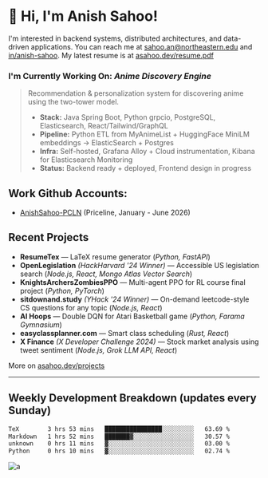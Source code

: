 # 👋 Hi, I'm Anish Sahoo! 

I'm interested in backend systems, distributed architectures, and data-driven applications.
You can reach me at [sahoo.an@northeastern.edu](mailto:sahoo.an@northeastern.edu) and [in/anish-sahoo](https://linkedin.com/in/anish-sahoo). My latest resume is at [asahoo.dev/resume.pdf](asahoo.dev/resume.pdf) 


### I'm Currently Working On: *Anime Discovery Engine*
> Recommendation & personalization system for discovering anime using the two-tower model.
> - **Stack:** Java Spring Boot, Python grpcio, PostgreSQL, Elasticsearch, React/Tailwind/GraphQL
> - **Pipeline:** Python ETL from MyAnimeList + HuggingFace MiniLM embeddings → ElasticSearch + Postgres
> - **Infra:** Self-hosted, Grafana Alloy + Cloud instrumentation, Kibana for Elasticsearch Monitoring
> - **Status:** Backend ready + deployed, Frontend design in progress

## Work Github Accounts:
- [AnishSahoo-PCLN](https://github.com/AnishSahoo-PCLN) (Priceline, January - June 2026)  

## Recent Projects  
- **ResumeTex** — LaTeX resume generator (_Python, FastAPI_)  
- **OpenLegislation** _(HackHarvard '24 Winner)_ — Accessible US legislation search (_Node.js, React, Mongo Atlas Vector Search_)
- **KnightsArchersZombiesPPO** — Multi-agent PPO for RL course final project (_Python, PyTorch_)  
- **sitdownand.study** _(YHack '24 Winner)_ — On-demand leetcode-style CS questions for any topic (_Node.js, React_)  
- **AI Hoops** — Double DQN for Atari Basketball game (_Python, Farama Gymnasium_)  
- **easyclassplanner.com** — Smart class scheduling (_Rust, React_)  
- **X Finance** _(X Developer Challenge 2024)_ — Stock market analysis using tweet sentiment (_Node.js, Grok LLM API, React_)  

More on [asahoo.dev/projects](https://asahoo.dev/projects)  

---
<!---
anish-sahoo/anish-sahoo is a ✨ special ✨ repository because its `README.md` (this file) appears on your GitHub profile.
You can click the Preview link to take a look at your changes.
--->

<!---
![most used languages](https://github-readme-stats-anish-sahoo.vercel.app/api/top-langs/?username=anish-sahoo&theme=react&hide_border=true&count_private=true&include_all_commits=true&langs_count=40&layout=compact&card_width=334&hide=HLSL,ShaderLab,C%23,Jupyter+Notebook,Objective-C%2B%2B,Ruby,Objective-C,lua)
--->

## Weekly Development Breakdown (updates every Sunday)
<!--START_SECTION:waka-->

```txt
TeX        3 hrs 53 mins   ████████████████░░░░░░░░░   63.69 %
Markdown   1 hrs 52 mins   ███████▓░░░░░░░░░░░░░░░░░   30.57 %
unknown    0 hrs 11 mins   ▓░░░░░░░░░░░░░░░░░░░░░░░░   03.00 %
Python     0 hrs 10 mins   ▓░░░░░░░░░░░░░░░░░░░░░░░░   02.74 %
```

<!--END_SECTION:waka-->

<!--```
Also, I know how to exit Vim! -> :qa!
```-->


![a](https://github-profile-summary-cards.vercel.app/api/cards/profile-details?username=anish-sahoo&theme=react)
